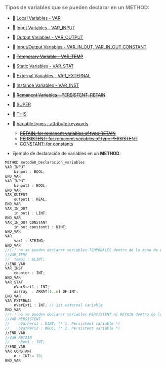 ### <span style="color:grey">Tipos de variables que se pueden declarar en un METHOD:</span> 

- 🔗 [Local Variables - VAR](https://infosys.beckhoff.com/content/1033/tc3_plc_intro/2528755083.html)
- 🔗 [Input Variables - VAR_INPUT](https://infosys.beckhoff.com/content/1033/tc3_plc_intro/2528760459.html)
- 🔗 [Output Variables - VAR_OUTPUT](https://infosys.beckhoff.com/content/1033/tc3_plc_intro/2528765835.html)
- 🔗 [Input/Output Variables - VAR_IN_OUT, VAR_IN_OUT CONSTANT](https://infosys.beckhoff.com/content/1033/tc3_plc_intro/2528771211.html)

- 🔗 [~~Temporary Variable - VAR_TEMP~~](https://infosys.beckhoff.com/content/1033/tc3_plc_intro/2528781963.html)
- 🔗 [Static Variables - VAR_STAT](https://infosys.beckhoff.com/content/1033/tc3_plc_intro/2528787339.html)
- 🔗 [External Variables - VAR_EXTERNAL](https://infosys.beckhoff.com/content/1033/tc3_plc_intro/2528792715.html)
- 🔗 [Instance Variables - VAR_INST](https://infosys.beckhoff.com/content/1033/tc3_plc_intro/2528798091.html)
- 🔗 [~~Remanent Variables - PERSISTENT, RETAIN~~](https://infosys.beckhoff.com/content/1033/tc3_plc_intro/2528803467.html)
- 🔗 [SUPER](https://infosys.beckhoff.com/content/1033/tc3_plc_intro/2528837771.html)
- 🔗 [THIS](https://infosys.beckhoff.com/content/1033/tc3_plc_intro/2528843147.html)
- 🔗 [Variable types - attribute keywords](https://infosys.beckhoff.com/content/1033/tc3_plc_intro/2528848523.html)
    - [~~RETAIN: for remanent variables of type RETAIN~~](https://infosys.beckhoff.com/content/1033/tc3_plc_intro/2528803467.html)
    - [~~PERSISTENT: for remanent variables of type PERSISTENT~~](https://infosys.beckhoff.com/content/1033/tc3_plc_intro/2528803467.html)
    - [CONSTANT: for constants](https://infosys.beckhoff.com/content/1033/tc3_plc_intro/2529284235.html#2529371275)

- Ejemplo de declaración de variables en un **METHOD**:
```javascript
METHOD metodo0_Declaracion_variables
VAR_INPUT
	binput : BOOL;
END_VAR
VAR_INPUT
	binput2 : BOOL;
END_VAR
VAR_OUTPUT
	output1 : REAL;
END_VAR
VAR_IN_OUT
	in_out1 : LINT;
END_VAR
VAR_IN_OUT CONSTANT
	in_out_constant1 : DINT;
END_VAR
VAR
	var1 : STRING;
END_VAR
//!!! no se pueden declarar variables TEMPORALES dentro de la zona de declaración de variables del método!!!
//VAR_TEMP
//	temp1 : ULINT;
//END_VAR
VAR_INST
	counter : INT;
END_VAR
VAR_STAT
    nVarStat1 : INT;
	aarray  : ARRAY[1..n] OF INT;
END_VAR
VAR_EXTERNAL
    nVarExt1 : INT; // 1st external variable
END_VAR
//!!! no se pueden declarar variables PERSISTENT ni RETAIN dentro de la zona de declaración de variables del método!!!
//VAR PERSISTENT
//    nVarPers1 : DINT; (* 1. Persistent variable *)
//    bVarPers2 : BOOL; (* 2. Persistent variable *)
//END_VAR
//VAR RETAIN
//    nRem1 : INT;
//END_VAR
VAR CONSTANT
	n : INT:= 10;
END_VAR
```    